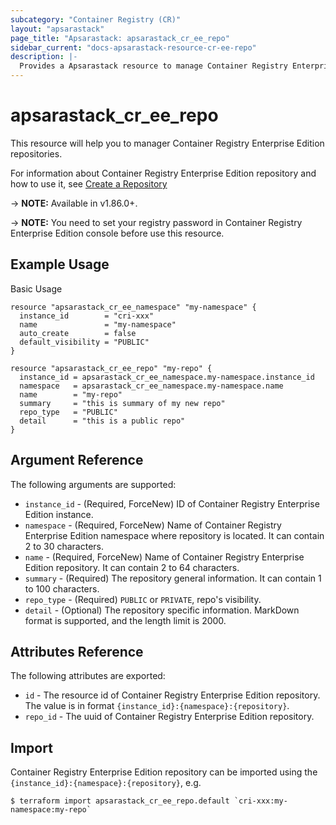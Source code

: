```yaml
---
subcategory: "Container Registry (CR)"
layout: "apsarastack"
page_title: "Apsarastack: apsarastack_cr_ee_repo"
sidebar_current: "docs-apsarastack-resource-cr-ee-repo"
description: |-
  Provides a Apsarastack resource to manage Container Registry Enterprise Edition repositories.
---
```


# apsarastack\_cr\_ee\_repo

This resource will help you to manager Container Registry Enterprise Edition repositories.

For information about Container Registry Enterprise Edition repository and how to use it, see [Create a Repository](https://www.alibabacloud.com/help/doc-detail/145291.htm)

-> **NOTE:** Available in v1.86.0+.

-> **NOTE:** You need to set your registry password in Container Registry Enterprise Edition console before use this resource.

## Example Usage

Basic Usage

```
resource "apsarastack_cr_ee_namespace" "my-namespace" {
  instance_id        = "cri-xxx"
  name               = "my-namespace"
  auto_create        = false
  default_visibility = "PUBLIC"
}

resource "apsarastack_cr_ee_repo" "my-repo" {
  instance_id = apsarastack_cr_ee_namespace.my-namespace.instance_id
  namespace   = apsarastack_cr_ee_namespace.my-namespace.name
  name        = "my-repo"
  summary     = "this is summary of my new repo"
  repo_type   = "PUBLIC"
  detail      = "this is a public repo"
}
```

## Argument Reference

The following arguments are supported:

* `instance_id` - (Required, ForceNew) ID of Container Registry Enterprise Edition instance.
* `namespace` - (Required, ForceNew) Name of Container Registry Enterprise Edition namespace where repository is located. It can contain 2 to 30 characters.
* `name` - (Required, ForceNew) Name of Container Registry Enterprise Edition repository. It can contain 2 to 64 characters.
* `summary` - (Required) The repository general information. It can contain 1 to 100 characters.
* `repo_type` - (Required) `PUBLIC` or `PRIVATE`, repo's visibility.
* `detail` - (Optional) The repository specific information. MarkDown format is supported, and the length limit is 2000.

## Attributes Reference

The following attributes are exported:

* `id` - The resource id of Container Registry Enterprise Edition repository. The value is in format `{instance_id}:{namespace}:{repository}`.
* `repo_id` - The uuid of Container Registry Enterprise Edition repository.

## Import

Container Registry Enterprise Edition repository can be imported using the `{instance_id}:{namespace}:{repository}`, e.g.

```
$ terraform import apsarastack_cr_ee_repo.default `cri-xxx:my-namespace:my-repo`
```
